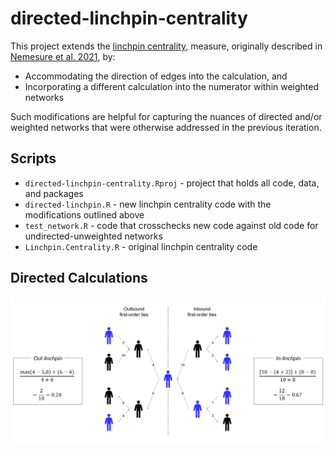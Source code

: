 # directed-linchpin-centrality
This project extends the [linchpin centrality](https://github.com/mnemesure/linchpin_centrality), measure, originally described in [Nemesure et al. 2021](https://appliednetsci.springeropen.com/articles/10.1007/s41109-021-00400-8), by: 
  - Accommodating the direction of edges into the calculation, and 
  - Incorporating a different calculation into the numerator within weighted networks

Such modifications are helpful for capturing the nuances of directed and/or weighted networks that were otherwise addressed in the previous iteration.


## Scripts
  - `directed-linchpin-centrality.Rproj` - project that holds all code, data, and packages
  - `directed-linchpin.R` - new linchpin centrality code with the modifications outlined above
  - `test_network.R` - code that crosschecks new code against old code for undirected-unweighted networks
  - `Linchpin.Centrality.R` - original linchpin centrality code


## Directed Calculations

![Illustrations](illustration.png)
